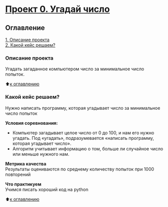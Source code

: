 # [Проект 0. Угадай число](https://github.com/VladG-cyber/Projects/blob/main/project_0/Копия_блокнота_baseline.ipynb)

## Оглавление  
[1. Описание проекта](https://github.com/VladG-cyber/game/blob/main/project_0/README.MD#Описание-проекта)  
[2. Какой кейс решаем?](https://github.com/VladG-cyber/game/blob/main/project_0/README.MD#Какой-кейс-решаем)  

### Описание проекта    
Угадать загаданное компьютером число за минимальное число попыток.

:arrow_up:[к оглавлению](https://github.com/VladG-cyber/game/blob/main/project_0/README.MD#Оглавление)

### Какой кейс решаем?    
Нужно написать программу, которая угадывает число за минимальное число попыток

**Условия соревнования:**  
- Компьютер загадывает целое число от 0 до 100, и нам его нужно угадать. Под «угадать», подразумевается «написать программу, которая угадывает число».
- Алгоритм учитывает информацию о том, больше ли случайное число или меньше нужного нам.

**Метрика качества**     
Результаты оцениваются по среднему количеству попыток при 1000 повторений

**Что практикуем**     
Учимся писать хороший код на python

:arrow_up:[к оглавлению](https://github.com/VladG-cyber/game/blob/main/project_0/README.MD#Оглавление)

[def]: https://github.com/VladG-cyber/game/blob/main/project_0/%D0%9A%D0%BE%D0%BF%D0%B8%D1%8F_%D0%B1%D0%BB%D0%BE%D0%BA%D0%BD%D0%BE%D1%82%D0%B0_%22baseline_ipynb%22.ipynb